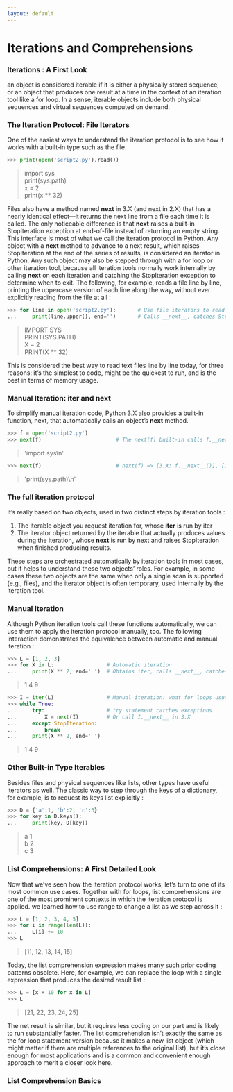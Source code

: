 ```yaml
---
layout: default
---
```


# Iterations and Comprehensions

### Iterations : A First Look

an object is considered iterable if it is either a physically stored sequence, or an object that produces one result at a time in the context of an iteration tool like a for loop. In a sense, iterable objects include both physical sequences and virtual sequences computed on demand.

### The Iteration Protocol: File Iterators

One of the easiest ways to understand the iteration protocol is to see how it works with a built-in type such as the file.

```python
>>> print(open('script2.py').read())
```
> import sys<br>
> print(sys.path)<br>
> x = 2<br>
> print(x ** 32)<br>

Files also have a method named __next__ in 3.X (and next in 2.X) that has a nearly identical effect—it returns the next line from a file each time it is called. The only noticeable difference is that __next__ raises a built-in StopIteration exception at end-of-file instead of returning an empty string. This interface is most of what we call the iteration protocol in Python. Any object with a __next__ method to advance to a next result, which raises StopIteration at the end of the series of results, is considered an iterator in Python. Any such object may also be stepped through with a for loop or other iteration tool, because all iteration tools normally work internally by calling __next__ on each iteration and catching the StopIteration exception to determine when to exit. The following, for example, reads a file line by line, printing the uppercase version of each line along the way, without ever explicitly reading from the file at all :

```python
>>> for line in open('script2.py'):       # Use file iterators to read by lines
...     print(line.upper(), end='')       # Calls __next__, catches StopIteration
```
> IMPORT SYS<br>
> PRINT(SYS.PATH)<br>
> X = 2<br>
> PRINT(X ** 32)<br>

This is considered the best way to read text files line by line today, for three reasons: it’s the simplest to code, might be the quickest to run, and is the best in terms of memory usage.

### Manual Iteration: iter and next

To simplify manual iteration code, Python 3.X also provides a built-in function, next, that automatically calls an object’s __next__ method.

```python
>>> f = open('script2.py')
>>> next(f)                        # The next(f) built-in calls f.__next__() in 3.X
```
> 'import sys\n'

```python
>>> next(f)                        # next(f) => [3.X: f.__next__()], [2.X: f.next()]
```
> 'print(sys.path)\n'

### The full iteration protocol

It’s really based on two objects, used in two distinct steps by iteration tools :

1. The iterable object you request iteration for, whose __iter__ is run by iter
2. The iterator object returned by the iterable that actually produces values during the iteration, whose __next__ is run by next and raises StopIteration when finished producing results.

These steps are orchestrated automatically by iteration tools in most cases, but it helps to understand these two objects’ roles. For example, in some cases these two objects are the same when only a single scan is supported (e.g., files), and the iterator object is often temporary, used internally by the iteration tool.

### Manual Iteration

Although Python iteration tools call these functions automatically, we can use them to apply the iteration protocol manually, too. The following interaction demonstrates the equivalence between automatic and manual iteration :

```python
>>> L = [1, 2, 3]
>>> for X in L:                 # Automatic iteration
...     print(X ** 2, end=' ')  # Obtains iter, calls __next__, catches exceptions
```
> 1 4 9

```python
>>> I = iter(L)                 # Manual iteration: what for loops usually do
>>> while True:
...     try:                    # try statement catches exceptions
...         X = next(I)         # Or call I.__next__ in 3.X
...     except StopIteration:
...         break
...     print(X ** 2, end=' ')
```
> 1 4 9

### Other Built-in Type Iterables

Besides files and physical sequences like lists, other types have useful iterators as well. The classic way to step through the keys of a dictionary, for example, is to request its keys list explicitly :

```python
>>> D = {'a':1, 'b':2, 'c':3}
>>> for key in D.keys():
...     print(key, D[key])
```
> a 1<br>
> b 2<br>
> c 3<br>

### List Comprehensions: A First Detailed Look

Now that we’ve seen how the iteration protocol works, let’s turn to one of its most common use cases. Together with for loops, list comprehensions are one of the most prominent contexts in which the iteration protocol is applied. we learned how to use range to change a list as we step across it :

```python
>>> L = [1, 2, 3, 4, 5]
>>> for i in range(len(L)):
...     L[i] += 10
>>> L
```
> [11, 12, 13, 14, 15]

Today, the list comprehension expression makes many such prior coding patterns obsolete. Here, for example, we can replace the loop with a single expression that produces the desired result list :

```python
>>> L = [x + 10 for x in L]
>>> L
```
> [21, 22, 23, 24, 25]

The net result is similar, but it requires less coding on our part and is likely to run substantially faster. The list comprehension isn’t exactly the same as the for loop statement version because it makes a new list object (which might matter if there are multiple references to the original list), but it’s close enough for most applications and is a common and convenient enough approach to merit a closer look here.

### List Comprehension Basics
